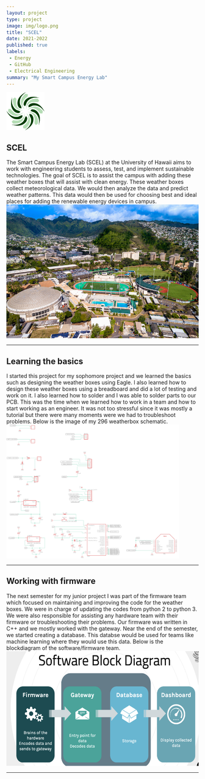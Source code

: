 ```yaml
---
layout: project
type: project
image: img/logo.png
title: "SCEL"
date: 2021-2022
published: true
labels:
 - Energy
 - GitHub
 - Electrical Engineering
summary: "My Smart Campus Energy Lab"
---
```


<img src="../img/logo.png">
<h2> SCEL </h2>
The Smart Campus Energy Lab (SCEL) at the University of Hawaii aims to work with engineering students to assess, test, and implement sustainable technologies. The goal of SCEL is to assist the campus with adding these weather boxes that will assist with clean energy. These weather boxes collect meteorological data. We would then analyze the data and predict weather patterns. This data would then be used for choosing best and ideal places for adding the renewable energy devices in campus.
<img src="../img/th.jpg" height = 350>
<hr>
<h2> Learning the basics </h2>
I started this project for my sophomore project and we learned the basics such as designing the weather boxes using Eagle. I also learned how to design these weather boxes using a breadboard and did a lot of testing and work on it. I also learned how to solder and I was able to solder parts to our PCB. This was the time when we learned how to work in a team and how to start working as an engineer. It was not too stressful since it was mostly a tutorial but there were many moments were we had to troubleshoot problems. Below is the image of my 296 weatherbox schematic.
<img src="../img/296schematic.png" height = 350>
<hr>
<h2> Working with firmware </h2>
The next semester for my junior project I was part of the firmware team which focused on maintaining and improving the code for the weather boxes. We were in charge of updating the codes from python 2 to python 3. We were also responsible for assisting any hardware team with their firmware or troubleshooting their problems. Our firmware was written in C++ and we mostly worked with the gateway. Near the end of the semester, we started creating a database. This databse would be used for teams like machine learning where they would use this data. Below is the blockdiagram of the software/firmware team.
<img src="../img/softwareblock.png" height = 300>
<hr>
